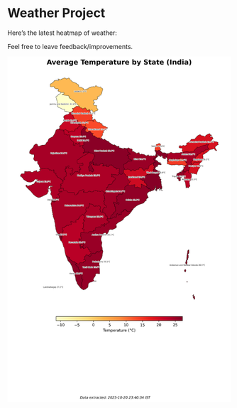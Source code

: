 # Weather Project

Here’s the latest heatmap of weather:

Feel free to leave feedback/improvements.

![India Heatmap](docs/assets/india_heatmap.png?v=F67B1C)
